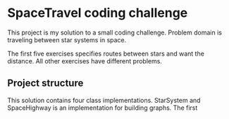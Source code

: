 # SpaceTravel coding challenge
This project is my solution to a small coding challenge. 
Problem domain is traveling between star systems in space.

The first five exercises specifies routes between stars and want the distance.
All other exercises have different problems.

## Project structure
This solution contains four class implementations.
StarSystem and SpaceHighway is an implementation for building graphs. 
The first  